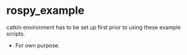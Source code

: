 # rospy_example

catkin environment has to be set up first prior to using these example scripts.

 - For own purpose.
